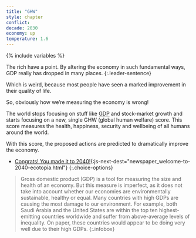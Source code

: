 ```yaml
---
title: "GHW"
style: chapter
conflict: 
decade: 2030
economy: up
temperature: 1.6
---
```


{% include variables %}

The rich have a point. By altering the economy in such fundamental ways, GDP really has dropped in many places. 
{:.leader-sentence}

Which is weird, because most people have seen a marked improvement in their quality of life.

So, obviously how we’re measuring the economy is wrong!

The world stops focusing on stuff like [GDP](#infobox) and stock-market growth and starts focusing on a new, single GHW (global human welfare) score. This score measures the health, happiness, security and wellbeing of all humans around the world.

With this score, the proposed actions are predicted to dramatically improve the economy.

- [Congrats! You made it to 2040!](part-page_2040.html){:js-next-dest="newspaper_welcome-to-2040-ecotopia.html"}
{:.choice-options}

> Gross domestic product (GDP) is a tool for measuring the size and health of an economy. But this measure is imperfect, as it does not take into account whether our economies are environmentally sustainable, healthy or equal. Many countries with high GDPs are causing the most damage to our environment. For example, both Saudi Arabia and the United States are within the top ten highest-emitting countries worldwide and suffer from above-average levels of inequality. On paper, these countries would appear to be doing very well due to their high GDPs.
{:.infobox}
